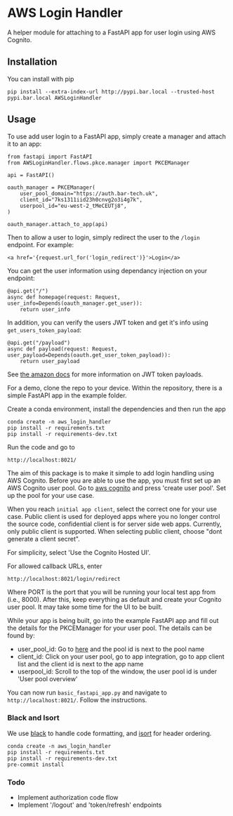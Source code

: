 # AWS Login Handler

A helper module for attaching to a FastAPI app for user login using AWS Cognito.

## Installation
You can install with pip

    pip install --extra-index-url http://pypi.bar.local --trusted-host pypi.bar.local AWSLoginHandler


## Usage
To use add user login to a FastAPI app, simply create a manager and attach it to an app:

```commandline
from fastapi import FastAPI
from AWSLoginHandler.flows.pkce.manager import PKCEManager

api = FastAPI()

oauth_manager = PKCEManager(
    user_pool_domain="https://auth.bar-tech.uk",
    client_id="7ks1311iid23h0cnvg2o3i4g7k",
    userpool_id="eu-west-2_tMeCEUTj8",
)

oauth_manager.attach_to_app(api)
```

Then to allow a user to login, simply redirect the user to the `/login` endpoint. For example:

```commandline
<a href='{request.url_for('login_redirect')}'>Login</a>
```

You can get the user information using dependancy injection on your endpoint:

```commandline
@api.get("/")
async def homepage(request: Request, user_info=Depends(oauth_manager.get_user)):
    return user_info
```

In addition, you can verify the users JWT token and get it's info using `get_users_token_payload`:

```commandline
@api.get("/payload")
async def payload(request: Request, user_payload=Depends(oauth.get_user_token_payload)):
    return user_payload
```

See [the amazon docs](https://docs.aws.amazon.com/cognito/latest/developerguide/amazon-cognito-user-pools-using-the-access-token.html) for more
information on JWT token payloads.

For a demo, clone the repo to your device. Within the repository, there is a simple FastAPI app in the example folder. 

Create a conda environment, install the dependencies and then run the app

```commandline
conda create -n aws_login_handler
pip install -r requirements.txt
pip install -r requirements-dev.txt
```

Run the code and go to

```commandline
http://localhost:8021/
```

The aim of this package is to make it simple to add login handling using AWS Cognito. Before you are able to use the app,
you must first set up an AWS Cognito user pool. Go to [aws cognito](https://eu-west-2.console.aws.amazon.com/cognito/v2/idp/user-pools?region=eu-west-2)
and press 'create user pool'. Set up the pool for your use case.

When you reach `initial app client`, select the correct one for your use case. Public client is used for deployed
apps where you no longer control the source code, confidential client is for server side web apps. Currently, only 
public client is supported. When selecting public client, choose "dont generate a client secret".

For simplicity, select 'Use the Cognito Hosted UI'.

For allowed callback URLs, enter
```commandline
http://localhost:8021/login/redirect
```
Where PORT is the port that you will be running your local test app from (i.e., 8000). After this, keep everything as
default and create your Cognito user pool. It may take some time for the UI to be built.

While your app is being built, go into the example FastAPI app and fill out the details for the PKCEManager for your user pool.
The details can be found by:
* user_pool_id: Go to [here](https://eu-west-2.console.aws.amazon.com/cognito/v2/idp/user-pools?region=eu-west-2) and the pool id is next to the pool name
* client_id: Click on your user pool, go to app integration, go to app client list and the client id is next to the app name
* userpool_id: Scroll to the top of the window, the user pool id is under 'User pool overview'

You can now run `basic_fastapi_app.py` and navigate to `http://localhost:8021/`. Follow the instructions.

### Black and Isort

We use [black](https://github.com/psf/black) to handle code formatting, and [isort](https://pycqa.github.io/isort/) 
for header ordering. 

```commandline
conda create -n aws_login_handler
pip install -r requirements.txt
pip install -r requirements-dev.txt
pre-commit install
```

### Todo

* Implement authorization code flow
* Implement '/logout' and 'token/refresh' endpoints
